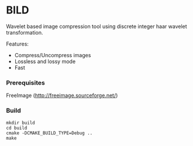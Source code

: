# BILD

Wavelet based image compression tool using discrete integer haar wavelet
transformation.

Features:

* Compress/Uncompress images
* Lossless and lossy mode
* Fast

### Prerequisites

FreeImage (http://freeimage.sourceforge.net/)

### Build

```Shell
mkdir build
cd build
cmake -DCMAKE_BUILD_TYPE=Debug ..
make
```
